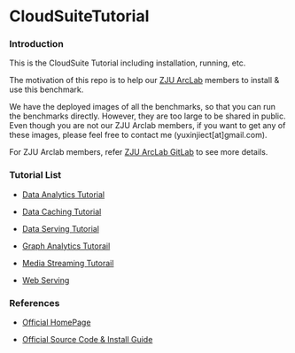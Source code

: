CloudSuiteTutorial
==================

### Introduction

This is the CloudSuite Tutorial including installation, running, etc. 

The motivation of this repo is to help our [ZJU ArcLab](http://arc.zju.edu.cn) members to install & use this benchmark.

We have the deployed images of all the benchmarks, so that you can run the benchmarks directly. However, they are too large to be shared in public. Even though you are not our ZJU Arclab members, if you want to get any of these images, please feel free to contact me (yuxinjiect[at]gmail.com). 

For ZJU Arclab members, refer [ZJU ArcLab GitLab](http://arc.zju.edu.cn:18083/arclab/forum/issues/4) to see more details.

### Tutorial List

* [Data Analytics Tutorial](https://github.com/chetui/CloudSuiteTutorial/tree/master/data_analytics)

* [Data Caching Tutorial](https://github.com/chetui/CloudSuiteTutorial/tree/master/data_caching)

* [Data Serving Tutorial](https://github.com/chetui/CloudSuiteTutorial/tree/master/data_serving)

* [Graph Analytics Tutorail](https://github.com/chetui/CloudSuiteTutorial/tree/master/graph_analytics)

* [Media Streaming Tutorail](https://github.com/chetui/CloudSuiteTutorial/tree/master/media_streaming)

* [Web Serving](https://github.com/chetui/CloudSuiteTutorial/tree/master/web_serving)

### References

* [Official HomePage](http://parsa.epfl.ch/cloudsuite/cloudsuite.html)  

* [Official Source Code & Install Guide](http://parsa.epfl.ch/cloudsuite/downloads.html)  
